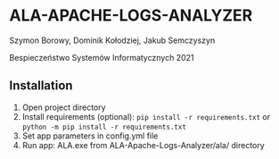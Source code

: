 # ALA-APACHE-LOGS-ANALYZER

Szymon Borowy, Dominik Kołodziej, Jakub Semczyszyn

Bespieczeństwo Systemów Informatycznych
2021

## Installation

1. Open project directory
2. Install requirements (optional):
`pip install -r requirements.txt` or `python -m pip install -r requirements.txt`
3. Set app parameters in config.yml file
4. Run app:
ALA.exe from ALA-Apache-Logs-Analyzer/ala/ directory
